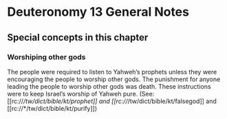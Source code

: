 # Deuteronomy 13 General Notes
## Special concepts in this chapter

### Worshiping other gods

The people were required to listen to Yahweh’s prophets unless they were encouraging the people to worship other gods. The punishment for anyone leading the people to worship other gods was death. These instructions were to keep Israel’s worship of Yahweh pure. (See: [[rc://*/tw/dict/bible/kt/prophet]] and [[rc://*/tw/dict/bible/kt/falsegod]] and [[rc://*/tw/dict/bible/kt/purify]])